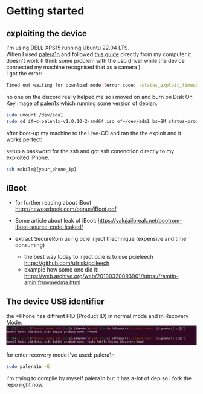 
# Getting started

## exploiting the device
I'm using DELL XPS15 running Ubuntu 22.04 LTS.  
When I used [palera1n](https://github.com/palera1n/palera1n) and followed [this guide](https://ios.cfw.guide/installing-palera1n/?tab=linux#running-palera1n-1) directly from my computer it doesn't work (I think some problem with the usb driver while the device connected my machine recognised that as a camera ).   
I got the error:
```bash
Timed out waiting for download mode (error code: -status_exploit_timeout_error)
```
no one on the discord really helped me so i moved on and burn on Disk On Key image of [palen1x](https://github.com/palera1n/palen1x/releases/download/1.1.10-1/c-palen1x-v1.0.10-2-amd64.iso) which running some version of debian.  
```bash
sudo umount /dev/sda1
sudo dd if=c-palen1x-v1.0.10-2-amd64.iso of=/dev/sda1 bs=8M status=progress
```
after boot-up my machine to the Live-CD and ran the the exploit and it works perfect!  

setup a password for the ssh and got ssh conenction directly to my exploited iPhone.
```bash
ssh mobile@{your_phone_ip}
```

## iBoot 
* for further reading about iBoot  
	http://newosxbook.com/bonus/iBoot.pdf
* Some article about leak of iBoot:
	https://yalujailbreak.net/bootrom-iboot-source-code-leaked/

* extract SecureRom using pcie inject thechnique (expensive and time consuming)
	* the best way today to inject pcie is to use pcieleech
		https://github.com/ufrisk/pcileech
	* example how some one did it:
		https://web.archive.org/web/20190320093901/https://ramtin-amin.fr/nvmedma.html

	
## The device USB identifier


the *Phone has diffrent PID (Product ID) in normal mode and in Recovery Mode:
![](Photos/Pasted%20image%2020240223164323.png)

for enter recovery mode i've used: palera1n
```bash 
sudo palera1n -E
```

I'm trying to compile by myself palera1n but it has a-lot of dep
so i fork the repo right now.
	
